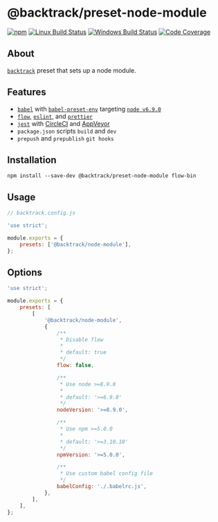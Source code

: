 # @backtrack/preset-node-module

[![npm](https://img.shields.io/npm/v/@backtrack/preset-node-module.svg?label=npm%20version)](https://www.npmjs.com/package/@backtrack/preset-node-module)
[![Linux Build Status](https://img.shields.io/circleci/project/github/chrisblossom/backtrack-preset-node-module/master.svg?label=linux%20build)](https://circleci.com/gh/chrisblossom/backtrack-preset-node-module/tree/master)
[![Windows Build Status](https://img.shields.io/appveyor/ci/chrisblossom/backtrack-preset-node-module/master.svg?label=windows%20build)](https://ci.appveyor.com/project/chrisblossom/backtrack-preset-node-module/branch/master)
[![Code Coverage](https://img.shields.io/codecov/c/github/chrisblossom/backtrack-preset-node-module/master.svg)](https://codecov.io/gh/chrisblossom/backtrack-preset-node-module/branch/master)

## About

[`backtrack`](https://github.com/chrisblossom/backtrack) preset that sets up a node module.

## Features

-   [`babel`](https://babeljs.io/) with [`babel-preset-env`](https://babeljs.io/docs/plugins/preset-env/) targeting [`node v6.9.0`](./lib/files/babelrc.js)
-   [`flow`](https://flow.org/), [`eslint`](https://eslint.org/), and [`prettier`](https://prettier.io)
-   [`jest`](https://facebook.github.io/jest/) with [CircleCI](https://circleci.com/) and [AppVeyor](https://www.appveyor.com/)
-   `package.json` scripts `build` and `dev`
-   `prepush` and `prepublish` `git hooks`

## Installation

`npm install --save-dev @backtrack/preset-node-module flow-bin`

## Usage

```js
// backtrack.config.js

'use strict';

module.exports = {
    presets: ['@backtrack/node-module'],
};
```

## Options

```js
'use strict';

module.exports = {
    presets: [
        [
            '@backtrack/node-module',
            {
                /**
                 * Disable flow
                 *
                 * default: true
                 */
                flow: false,

                /**
                 * Use node >=8.9.0
                 *
                 * default: '>=6.9.0'
                 */
                nodeVersion: '>=8.9.0',

                /**
                 * Use npm >=5.0.0
                 *
                 * default: '>=3.10.10'
                 */
                npmVersion: '>=5.0.0',

                /**
                 * Use custom babel config file
                 */
                babelConfig: './.babelrc.js',
            },
        ],
    ],
};
```
